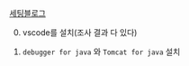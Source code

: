 [세팅블로그](https://myhappyman.tistory.com/134)

0. vscode를 설치(조사 결과 다 있다)

1. `debugger for java` 와 `Tomcat for java` 설치